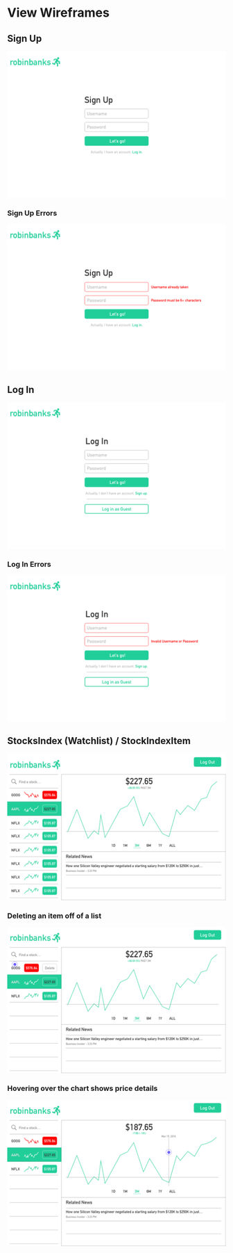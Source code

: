 # View Wireframes

## Sign Up
![sign-up]

### Sign Up Errors
![sign-up-errors]

## Log In
![log-in]

### Log In Errors
![log-in-errors]

## StocksIndex (Watchlist) / StockIndexItem
![index]

### Deleting an item off of a list
![index-hover-delete]

### Hovering over the chart shows price details
![index-hover-detail]

[sign-up]: ./wireframes/sign-up-page.png
[sign-up-errors]: ./wireframes/sign-up-errors.png
[log-in]: ./wireframes/log-in-page.png
[log-in-errors]: ./wireframes/log-in-errors.png
[index]: ./wireframes/index.png
[index-hover-delete]: ./wireframes/delete.png
[index-hover-detail]: ./wireframes/hover-effect.png
